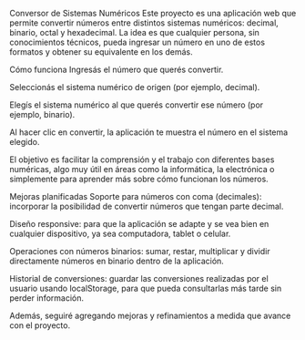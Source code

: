 Conversor de Sistemas Numéricos
Este proyecto es una aplicación web que permite convertir números entre distintos sistemas numéricos: decimal, binario, octal y hexadecimal. La idea es que cualquier persona, sin conocimientos técnicos, pueda ingresar un número en uno de estos formatos y obtener su equivalente en los demás.

Cómo funciona
Ingresás el número que querés convertir.

Seleccionás el sistema numérico de origen (por ejemplo, decimal).

Elegís el sistema numérico al que querés convertir ese número (por ejemplo, binario).

Al hacer clic en convertir, la aplicación te muestra el número en el sistema elegido.

El objetivo es facilitar la comprensión y el trabajo con diferentes bases numéricas, algo muy útil en áreas como la informática, la electrónica o simplemente para aprender más sobre cómo funcionan los números.

Mejoras planificadas
Soporte para números con coma (decimales): incorporar la posibilidad de convertir números que tengan parte decimal.

Diseño responsive: para que la aplicación se adapte y se vea bien en cualquier dispositivo, ya sea computadora, tablet o celular.

Operaciones con números binarios: sumar, restar, multiplicar y dividir directamente números en binario dentro de la aplicación.

Historial de conversiones: guardar las conversiones realizadas por el usuario usando localStorage, para que pueda consultarlas más tarde sin perder información.

Además, seguiré agregando mejoras y refinamientos a medida que avance con el proyecto.
